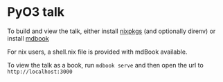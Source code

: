 # PyO3 talk

To build and view the talk, either install [nixpkgs](https://nixos.org/download/#download-nix) (and optionally direnv)
or install [mdbook](https://rust-lang.github.io/mdBook/)

For nix users, a shell.nix file is provided with mdBook available.

To view the talk as a book, run `mdbook serve` and then open the url to
`http://localhost:3000`
